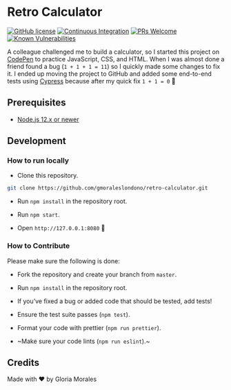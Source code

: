 # Retro Calculator

[![GitHub license](https://img.shields.io/badge/license-MIT-blue.svg)](https://github.com/gmoraleslondono/retro-calculator/blob/master/LICENSE) [![Continuous Integration](https://github.com/gmoraleslondono/retro-calculator/workflows/Continuous%20Integration/badge.svg)](https://github.com/gmoraleslondono/retro-calculator/actions?query=workflow%3A%22Continuous+Integration%22) [![PRs Welcome](https://img.shields.io/badge/PRs-welcome-brightgreen.svg)](https://egghead.io/series/how-to-contribute-to-an-open-source-project-on-github) [![Known Vulnerabilities](https://snyk.io/test/github/gmoraleslondono/retro-calculator/badge.svg)](https://snyk.io/test/github/gmoraleslondono/retro-calculator)

A colleague challenged me to build a calculator, so I started this project on [CodePen](https://codepen.io/gmoraleslondono/pen/JjdopWy) to practice JavaScript, CSS, and HTML.
When I was almost done a friend found a bug (`1 + 1 + 1 = 11`) so I quickly made some changes to fix it. I ended up moving the project to GitHub and added some end-to-end tests using [Cypress](https://www.cypress.io/) because after my quick fix `1 + 1 = 0` 🙈

## Prerequisites

- [Node.js 12.x or newer](https://nodejs.org/en/download/)

## Development

### How to run locally

- Clone this repository.

```sh
git clone https://github.com/gmoraleslondono/retro-calculator.git
```

- Run `npm install` in the repository root.

- Run `npm start`.

- Open `http://127.0.0.1:8080` 🚀

### How to Contribute

Please make sure the following is done:

- Fork the repository and create your branch from `master`.

- Run `npm install` in the repository root.

- If you’ve fixed a bug or added code that should be tested, add tests!

- Ensure the test suite passes (`npm test`).

- Format your code with prettier (`npm run prettier`).

- ~Make sure your code lints (`npm run eslint`).~

## Credits

Made with ❤ by Gloria Morales
